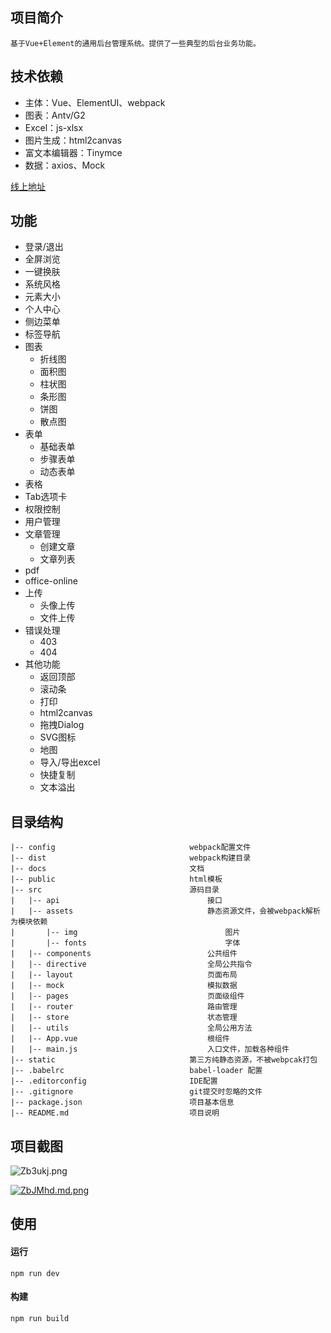 ## 项目简介

    基于Vue+Element的通用后台管理系统。提供了一些典型的后台业务功能。

## 技术依赖
- 主体：Vue、ElementUI、webpack
- 图表：Antv/G2
- Excel：js-xlsx
- 图片生成：html2canvas
- 富文本编辑器：Tinymce
- 数据：axios、Mock

[线上地址](https://wluyao.github.io/vue-element-admin/dist/index.html)  

## 功能

- 登录/退出
- 全屏浏览
- 一键换肤
- 系统风格
- 元素大小
- 个人中心
- 侧边菜单
- 标签导航
- 图表
  - 折线图
  - 面积图
  - 柱状图
  - 条形图
  - 饼图
  - 散点图
- 表单
  - 基础表单
  - 步骤表单
  - 动态表单
- 表格
- Tab选项卡
- 权限控制
- 用户管理
- 文章管理
  - 创建文章
  - 文章列表
- pdf
- office-online
- 上传
  - 头像上传
  - 文件上传
- 错误处理
  - 403
  - 404
- 其他功能
  - 返回顶部
  - 滚动条
  - 打印
  - html2canvas
  - 拖拽Dialog
  - SVG图标
  - 地图
  - 导入/导出excel
  - 快捷复制
  - 文本溢出

## 目录结构

```
|-- config								webpack配置文件
|-- dist								webpack构建目录
|-- docs								文档
|-- public							    html模板
|-- src									源码目录
|	|-- api									接口
|	|-- assets								静态资源文件，会被webpack解析为模块依赖
|		|-- img									图片
|		|-- fonts								字体
|	|-- components                      	公共组件
|	|-- directive                      	    全局公共指令
|	|-- layout								页面布局
|	|-- mock								模拟数据
|	|-- pages								页面级组件
|	|-- router							    路由管理	
|	|-- store							    状态管理	
|	|-- utils								全局公用方法	
|	|-- App.vue								根组件
|	|-- main.js								入口文件，加载各种组件	
|-- static								第三方纯静态资源，不被webpcak打包
|-- .babelrc							babel-loader 配置
|-- .editorconfig					    IDE配置
|-- .gitignore							git提交时忽略的文件
|--	package.json						项目基本信息
|-- README.md							项目说明			
```

##  项目截图

![Zb3ukj.png](https://s2.ax1x.com/2019/07/16/Zb3ukj.png)

[![ZbJMhd.md.png](https://s2.ax1x.com/2019/07/16/ZbJMhd.md.png)](https://imgchr.com/i/ZbJMhd)





## 使用

#### 运行

```
npm run dev
```

#### 构建

```
npm run build
```



